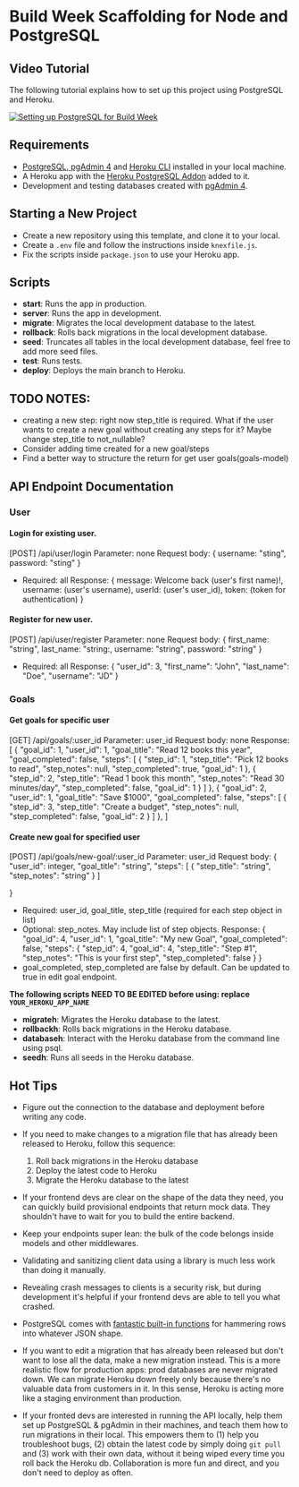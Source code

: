# Build Week Scaffolding for Node and PostgreSQL

## Video Tutorial

The following tutorial explains how to set up this project using PostgreSQL and Heroku.

[![Setting up PostgreSQL for Build Week](https://img.youtube.com/vi/kTO_tf4L23I/maxresdefault.jpg)](https://www.youtube.com/watch?v=kTO_tf4L23I)

## Requirements

- [PostgreSQL, pgAdmin 4](https://www.postgresql.org/download/) and [Heroku CLI](https://devcenter.heroku.com/articles/heroku-cli) installed in your local machine.
- A Heroku app with the [Heroku PostgreSQL Addon](https://devcenter.heroku.com/articles/heroku-postgresql#provisioning-heroku-postgres) added to it.
- Development and testing databases created with [pgAdmin 4](https://www.pgadmin.org/docs/pgadmin4/4.29/database_dialog.html).

## Starting a New Project

- Create a new repository using this template, and clone it to your local.
- Create a `.env` file and follow the instructions inside `knexfile.js`.
- Fix the scripts inside `package.json` to use your Heroku app.

## Scripts

- **start**: Runs the app in production.
- **server**: Runs the app in development.
- **migrate**: Migrates the local development database to the latest.
- **rollback**: Rolls back migrations in the local development database.
- **seed**: Truncates all tables in the local development database, feel free to add more seed files.
- **test**: Runs tests.
- **deploy**: Deploys the main branch to Heroku.

## TODO NOTES:
- creating a new step: right now step_title is required. What if the user wants to create a new goal without creating any steps for it? Maybe change step_title to not_nullable?
- Consider adding time created for a new goal/steps
- Find a better way to structure the return for get user goals(goals-model)

## API Endpoint Documentation

### User
#### Login for existing user.
[POST] /api/user/login
Parameter: none
Request body: 
  {
    username: "sting", 
    password: "sting"
  }
  - Required: all
Response: 
  {
    message: Welcome back (user's first name)!,
    username: (user's username),
    userId: (user's user_id),
    token: (token for authentication)
  }

#### Register for new user.
[POST] /api/user/register
Parameter: none
Request body: 
  {
    first_name: "string", 
    last_name: "string:, 
    username: "string", 
    password: "string"
  }
  - Required: all
Response: 
  {
    "user_id": 3,
    "first_name": "John",
    "last_name": "Doe",
    "username": "JD"
  }

### Goals
#### Get goals for specific user
[GET] /api/goals/:user_id
Parameter: user_id
Request body: none
Response: 
[
  {
    "goal_id": 1,
    "user_id": 1,
    "goal_title": "Read 12 books this year",
    "goal_completed": false,
    "steps": [
      {
        "step_id": 1,
        "step_title": "Pick 12 books to read",
        "step_notes": null,
        "step_completed": true,
        "goal_id": 1
      },
      {
        "step_id": 2,
        "step_title": "Read 1 book this month",
        "step_notes": "Read 30 minutes/day",
        "step_completed": false,
        "goal_id": 1
      }
    ]
  },
  {
    "goal_id": 2,
    "user_id": 1,
    "goal_title": "Save $1000",
    "goal_completed": false,
    "steps": [
      {
        "step_id": 3,
        "step_title": "Create a budget",
        "step_notes": null,
        "step_completed": false,
        "goal_id": 2
      }
    ]
  },
]

#### Create new goal for specified user
[POST] /api/goals/new-goal/:user_id
Parameter: user_id
Request body: 
{
    "user_id": integer,
    "goal_title": "string",
    "steps": [
        {
            "step_title": "string",
            "step_notes": "string"
        }
    ]
    
}
  - Required: user_id, goal_title, step_title (required for each step object in list)
  - Optional: step_notes. May include list of step objects.
Response: 
{
    "goal_id": 4,
    "user_id": 1,
    "goal_title": "My new Goal",
    "goal_completed": false,
    "steps": {
        "step_id": 4,
        "goal_id": 4,
        "step_title": "Step #1",
        "step_notes": "This is your first step",
        "step_completed": false
    }
}
  - goal_completed, step_completed are false by default. Can be updated to true in edit goal endpoint.

**The following scripts NEED TO BE EDITED before using: replace `YOUR_HEROKU_APP_NAME`**

- **migrateh**: Migrates the Heroku database to the latest.
- **rollbackh**: Rolls back migrations in the Heroku database.
- **databaseh**: Interact with the Heroku database from the command line using psql.
- **seedh**: Runs all seeds in the Heroku database.

## Hot Tips

- Figure out the connection to the database and deployment before writing any code.

- If you need to make changes to a migration file that has already been released to Heroku, follow this sequence:

  1. Roll back migrations in the Heroku database
  2. Deploy the latest code to Heroku
  3. Migrate the Heroku database to the latest

- If your frontend devs are clear on the shape of the data they need, you can quickly build provisional endpoints that return mock data. They shouldn't have to wait for you to build the entire backend.

- Keep your endpoints super lean: the bulk of the code belongs inside models and other middlewares.

- Validating and sanitizing client data using a library is much less work than doing it manually.

- Revealing crash messages to clients is a security risk, but during development it's helpful if your frontend devs are able to tell you what crashed.

- PostgreSQL comes with [fantastic built-in functions](https://hashrocket.com/blog/posts/faster-json-generation-with-postgresql) for hammering rows into whatever JSON shape.

- If you want to edit a migration that has already been released but don't want to lose all the data, make a new migration instead. This is a more realistic flow for production apps: prod databases are never migrated down. We can migrate Heroku down freely only because there's no valuable data from customers in it. In this sense, Heroku is acting more like a staging environment than production.

- If your fronted devs are interested in running the API locally, help them set up PostgreSQL & pgAdmin in their machines, and teach them how to run migrations in their local. This empowers them to (1) help you troubleshoot bugs, (2) obtain the latest code by simply doing `git pull` and (3) work with their own data, without it being wiped every time you roll back the Heroku db. Collaboration is more fun and direct, and you don't need to deploy as often.
